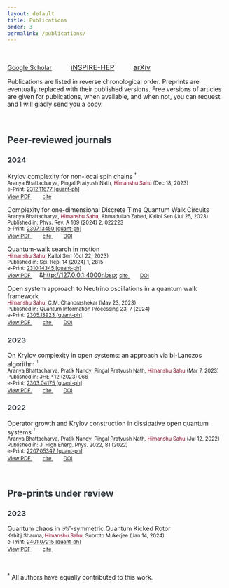 ```yaml
---
layout: default
title: Publications
order: 3
permalink: /publications/
---
```


&nbsp;

<a href="https://scholar.google.com/citations?user=o3SoQjUAAAAJ&hl=en" style="font-size: 16x;"> <i class="fa-brands fa-google-scholar"></i> Google Scholar</a> &nbsp; &nbsp; &nbsp; &nbsp; &nbsp; <a href="https://inspirehep.net/authors/2619981?ui-citation-summary=true" style="font-size: 16px;">iNSPIRE-HEP</a> &nbsp; &nbsp; &nbsp; &nbsp; &nbsp; <a href="https://arxiv.org/search/?query=Himanshu+Sahu&searchtype=author&source=header" style="font-size: 16px;"> <i class="ai ai-arxiv"></i>arXiv</a>

Publications are listed in reverse chronological order. Preprints are eventually replaced with their published versions. Free versions of articles are given for publications, when available, and when not, you can request and I will gladly send you a copy.

&nbsp;

<h2 style="color: #343A40;">Peer-reviewed journals</h2>

<h3 id="2024" style="color: #343A40;">2024</h3>

Krylov complexity for non-local spin chains <sup>&dagger;</sup><br>
<small>Aranya Bhattacharya, Pingal Pratyush Nath, <span style="color: #800020 !important;">Himanshu Sahu</span> (Dec 18, 2023)<br>
e-Print: <a href="https://arxiv.org/abs/2312.11677">2312.11677 [quant-ph]</a> </small> <br>
<a href="https://arxiv.org/pdf/2312.11677.pdf" target="_blank" rel="noopener noreferrer">
<i class="fa-solid fa-file-pdf"></i> <small>View PDF</small>
</a> &nbsp; &nbsp; &nbsp;
<a href="/Manoline-git.github.io/bib/Bhattacharya2023xjx.txt" target="_blank" rel="noopener noreferrer">
<i class="fa-solid fa-quote-left"></i> <small>cite</small>
</a>

Complexity for one-dimensional Discrete Time Quantum Walk Circuits <br>
<small>Aranya Bhattacharya, <span style="color: #800020 !important;">Himanshu Sahu</span>, Ahmadullah Zahed, Kallol Sen (Jul 25, 2023) <br>
Published in: Phys. Rev. A 109 (2024) 2, 022223 <br>
e-Print: <a href="https://arxiv.org/abs/2307.13450">2307.13450 [quant-ph]</a> <br>
</small>
<a href="https://arxiv.org/pdf/2307.13450.pdf" target="_blank" rel="noopener noreferrer">
<i class="fa-solid fa-file-pdf"></i> <small>View PDF</small>
</a> &nbsp; &nbsp; &nbsp;
<a href="/Manoline-git.github.io/bib/Bhattacharya2023syx.txt" target="_blank" rel="noopener noreferrer">
<i class="fa-solid fa-quote-left"></i> <small>cite</small>
</a> &nbsp; &nbsp; &nbsp;
<a href="https://doi.org/10.1103/PhysRevA.109.022223" target="_blank" rel="noopener noreferrer">
<i class="fa-solid fa-link"></i> <small>DOI</small>
</a>

Quantum-walk search in motion <br>
<small><span style="color: #800020 !important;">Himanshu Sahu</span>, Kallol Sen (Oct 22, 2023) <br>
Published in: Sci. Rep. 14 (2024) 1, 2815 <br>
e-Print: <a href="https://arxiv.org/abs/2310.14345">2310.14345 [quant-ph]</a> <br>
</small>
<a href="https://arxiv.org/pdf/2310.14345.pdf" target="_blank" rel="noopener noreferrer">
<i class="fa-solid fa-file-pdf"></i> <small>View PDF</small>
</a> &nbsp; &nbsp; &http://127.0.0.1:4000nbsp;
<a href="/Manoline-git.github.io/bib/Sahu2023sbf.txt" target="_blank" rel="noopener noreferrer">
<i class="fa-solid fa-quote-left"></i> <small>cite</small>
</a> &nbsp; &nbsp; &nbsp;
<a href="https://doi.org/10.1038/s41598-024-51709-0" target="_blank" rel="noopener noreferrer">
<i class="fa-solid fa-link"></i> <small>DOI</small>
</a>

Open system approach to Neutrino oscillations in a quantum walk framework <br>
<small><span style="color: #800020 !important;">Himanshu Sahu</span>, C.M. Chandrashekar (May 23, 2023) <br>
Published in: Quantum Information Processing 23, 7 (2024) <br>
e-Print: <a href="https://arxiv.org/abs/2305.13923">2305.13923 [quant-ph]</a> <br>
</small>
<a href="https://arxiv.org/pdf/2305.13923.pdf" target="_blank" rel="noopener noreferrer">
<i class="fa-solid fa-file-pdf"></i> <small>View PDF</small>
</a> &nbsp; &nbsp; &nbsp;
<a href="/Manoline-git.github.io/bib/Sahu2023csa.txt" target="_blank" rel="noopener noreferrer">
<i class="fa-solid fa-quote-left"></i> <small>cite</small>
</a> &nbsp; &nbsp; &nbsp;
<a href="https://doi.org/10.1007/s11128-023-04222-8" target="_blank" rel="noopener noreferrer">
<i class="fa-solid fa-link"></i> <small>DOI</small>
</a>

<h3 id="2023" style="color: #343A40;">2023</h3>

On Krylov complexity in open systems: an approach via bi-Lanczos algorithm <sup>&dagger;</sup><br>
<small> Aranya Bhattacharya, Pratik Nandy, Pingal Pratyush Nath, <span style="color: #800020 !important;">Himanshu Sahu</span> (Mar 7, 2023) <br>
Published in: JHEP 12 (2023) 066 <br>
e-Print: <a href="https://arxiv.org/abs/2303.04175">2303.04175 [quant-ph]</a> <br>
</small>
<a href="https://arxiv.org/pdf/2303.04175.pdf" target="_blank" rel="noopener noreferrer">
<i class="fa-solid fa-file-pdf"></i> <small>View PDF</small>
</a> &nbsp; &nbsp; &nbsp;
<a href="/Manoline-git.github.io/bib/Bhattacharya2023zqt.txt" target="_blank" rel="noopener noreferrer">
<i class="fa-solid fa-quote-left"></i> <small>cite</small>
</a> &nbsp; &nbsp; &nbsp;
<a href="https://doi.org/10.1007/JHEP12(2023)066" target="_blank" rel="noopener noreferrer">
<i class="fa-solid fa-link"></i> <small>DOI</small>
</a>

<h3 id="2022" style="color: #343A40;">2022</h3>

Operator growth and Krylov construction in dissipative open quantum systems <sup>&dagger;</sup><br>
<small> Aranya Bhattacharya, Pratik Nandy, Pingal Pratyush Nath, <span style="color: #800020 !important;">Himanshu Sahu</span> (Jul 12, 2022) <br>
Published in: J. High Energ. Phys. 2022, 81 (2022) <br>
e-Print: <a href="https://arxiv.org/abs/2207.05347">2207.05347 [quant-ph]</a> <br>
</small>
<a href="https://arxiv.org/pdf/2207.05347.pdf" target="_blank" rel="noopener noreferrer">
<i class="fa-solid fa-file-pdf"></i> <small>View PDF</small>
</a> &nbsp; &nbsp; &nbsp;
<a href="/Manoline-git.github.io/bib/Bhattacharya2022gbz.txt" target="_blank" rel="noopener noreferrer">
<i class="fa-solid fa-quote-left"></i> <small>cite</small>
</a> &nbsp; &nbsp; &nbsp;
<a href="https://doi.org/10.1007/JHEP12(2022)081" target="_blank" rel="noopener noreferrer">
<i class="fa-solid fa-link"></i> <small>DOI</small>
</a>

&nbsp;

<h2 style="color: #343A40;">Pre-prints under review</h2>

<h3 id="2023_pre" style="color: #343A40;">2023</h3>

Quantum chaos in $\mathcal{PT}$-symmetric Quantum Kicked Rotor<br>
<small> Kshitij Sharma, <span style="color: #800020 !important;">Himanshu Sahu</span>, Subroto Mukerjee (Jan 14, 2024)<br>
e-Print: <a href="https://arxiv.org/abs/2401.07215">2401.07215 [quant-ph]</a> <br>
</small>
<a href="https://arxiv.org/pdf/2401.07215.pdf" target="_blank" rel="noopener noreferrer">
<i class="fa-solid fa-file-pdf"></i> <small>View PDF</small>
</a> &nbsp; &nbsp; &nbsp;
<a href="/Manoline-git.github.io/bib/Sharma2024fqc.txt" target="_blank" rel="noopener noreferrer">
<i class="fa-solid fa-quote-left"></i> <small>cite</small>
</a> &nbsp; &nbsp; &nbsp;

<!-- <a href="https://doi.org/10.1007/JHEP12(2022)081" target="_blank" rel="noopener noreferrer">
<i class="fa-solid fa-link"></i> <small>DOI</small>
</a> -->

&nbsp;

<sup>&dagger;</sup> All authors have equally contributed to this work.
